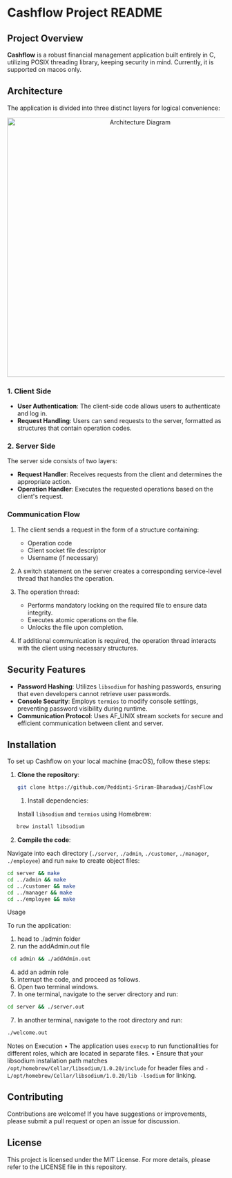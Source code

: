 # Cashflow Project README 

## Project Overview
**Cashflow** is a robust financial management application built entirely in C, utilizing POSIX threading library, keeping security in mind. Currently, it is supported on macos only.

## Architecture
The application is divided into three distinct layers for logical convenience:
<div style="text-align: center;">
    <img src="https://github.com/user-attachments/assets/b6de2ab6-2f3f-4037-bfae-6147428c7891" alt="Architecture Diagram" height="600">
</div>


### 1. Client Side
- **User Authentication**: The client-side code allows users to authenticate and log in.
- **Request Handling**: Users can send requests to the server, formatted as structures that contain operation codes.

### 2. Server Side
The server side consists of two layers:
- **Request Handler**: Receives requests from the client and determines the appropriate action.
- **Operation Handler**: Executes the requested operations based on the client's request.

### Communication Flow
1. The client sends a request in the form of a structure containing:
   - Operation code
   - Client socket file descriptor
   - Username (if necessary)

2. A switch statement on the server creates a corresponding service-level thread that handles the operation.

3. The operation thread:
   - Performs mandatory locking on the required file to ensure data integrity.
   - Executes atomic operations on the file.
   - Unlocks the file upon completion.

4. If additional communication is required, the operation thread interacts with the client using necessary structures.

## Security Features
- **Password Hashing**: Utilizes `libsodium` for hashing passwords, ensuring that even developers cannot retrieve user passwords.
- **Console Security**: Employs `termios` to modify console settings, preventing password visibility during runtime.
- **Communication Protocol**: Uses AF_UNIX stream sockets for secure and efficient communication between client and server.

## Installation
To set up Cashflow on your local machine (macOS), follow these steps:

1. **Clone the repository**:  
   ```bash
   git clone https://github.com/Peddinti-Sriram-Bharadwaj/CashFlow
   ```

	1. Install dependencies:
    
    Install `libsodium` and `termios` using Homebrew:
```bash
   brew install libsodium
```
2. **Compile the code**:
 
Navigate into each directory (`./server`, `./admin`, `./customer`, `./manager`, `./employee`) and run `make` to create object files:
```bash
cd server && make
cd ../admin && make
cd ../customer && make
cd ../manager && make
cd ../employee && make
```

Usage

To run the application:

1.	head to ./admin folder
2. 	run the addAdmin.out file
```bash
 cd admin && ./addAdmin.out
```
4. 	add an admin role
5.	interrupt the code, and proceed as follows.
6.	Open two terminal windows.
7.	In one terminal, navigate to the server directory and run:
 ```bash
 cd server && ./server.out
```
  7.  In another terminal, navigate to the root directory and run:
 
 ```bash
 ./welcome.out
```
Notes on Execution
	•	The application uses `execvp` to run functionalities for different roles, which are located in separate files.
	•	Ensure that your libsodium installation path matches `/opt/homebrew/Cellar/libsodium/1.0.20/include` for header files and `-L/opt/homebrew/Cellar/libsodium/1.0.20/lib -lsodium` for linking.

## Contributing

Contributions are welcome! If you have suggestions or improvements, please submit a pull request or open an issue for discussion.


## License

This project is licensed under the MIT License. For more details, please refer to the LICENSE file in this repository.

